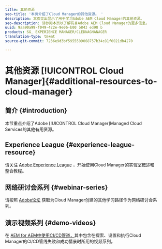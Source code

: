 ```yaml
---
title: 其他资源
seo-title: '本页介绍了Cloud Manager的其他资源。 '
description: 本页突出显示了用于学习Adobe AEM Cloud Manager的其他资源。
seo-description: 请参阅本页以了解有关Adobe AEM Cloud Manager的更多信息。
uuid: 9aa90a99-f049-422e-9e06-b00 b843 ed98 b
products: SG_ EXPERIENCE MANAGER/CLEDNAGNANAGER
translation-type: tm+mt
source-git-commit: 7236e9d3bf5955509068757b34c81f0021db4270

---
```



# 其他资源 [!UICONTROL Cloud Manager]{#additional-resources-to-cloud-manager}

## 简介 {#introduction}

本节重点介绍了Adobe [!UICONTROL Cloud Manager]Managed Cloud Services的其他有用资源。

## Experience League {#experience-league-resource}

请关注 [Adobe Experience League](https://expleague.azureedge.net/labs/L722/index.html) ，开始使用Cloud Manager的实验室概述和整合教程。

## 网络研讨会系列 {#webinar-series}

请按照 [Adobe论坛](https://forums.adobe.com/message/11061595) 获取为Cloud Manager创建的其他学习路径作为网络研讨会系列。

## 演示视频系列 {#demo-videos}

在 [AEM for AEM中使用CI/CD管道，](https://helpx.adobe.com/experience-manager/kt/platform-repository/using/cloud-manager-cicd-pipeline-feature-video-use.html)其中包含在探索、设置和执行Cloud Manager的CI/CD管线失败和成功情景时所用的视频系列。